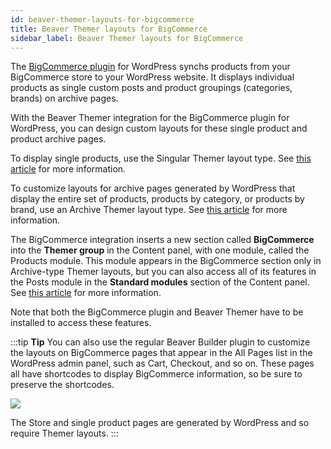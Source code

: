 ```yaml
---
id: beaver-themer-layouts-for-bigcommerce
title: Beaver Themer layouts for BigCommerce
sidebar_label: Beaver Themer layouts for BigCommerce
---
```


The [BigCommerce plugin](https://www.bigcommerce.com/essentials/wordpress-ecommerce-plugin/) for WordPress synchs products from your BigCommerce store to your WordPress website. It displays individual products as single custom posts and product groupings (categories, brands) on archive pages.

With the Beaver Themer integration for the BigCommerce plugin for WordPress, you can design custom layouts for these single product and product archive pages.

To display single products, use the Singular Themer layout type. See [this article](/beaver-themer/integrations/bigcommerce/create-a-themer-layout-to-display-a-single-bigcommerce-product.md) for more information.

To customize layouts for archive pages generated by WordPress that display the entire set of products, products by category, or products by brand, use an Archive Themer layout type. See [this article](/beaver-themer/integrations/bigcommerce/products-posts-module-for-bigcommerce.md) for more information.

The BigCommerce integration inserts a new section called **BigCommerce** into the **Themer group** in the Content panel, with one module, called the Products module. This module appears in the BigCommerce section only in Archive-type Themer layouts, but you can also access all of its features in the Posts module in the **Standard modules** section of the Content panel. See [this article](/beaver-builder/layouts/modules/bigcommerce-products) for more information.

Note that both the BigCommerce plugin and Beaver Themer have to be installed to access these features.

:::tip **Tip**
You can also use the regular Beaver Builder plugin to customize the layouts on BigCommerce pages that appear in the All Pages list in the WordPress admin panel, such as Cart, Checkout, and so on. These pages all have shortcodes to display BigCommerce information, so be sure to preserve the shortcodes.

![](/img/beaver-themer-layouts-for-bigcommerce-8b8977d8.jpg)

The Store and single product pages are generated by WordPress and so require Themer layouts.
:::

